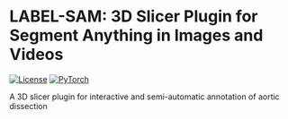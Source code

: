 # LABEL-SAM: 3D Slicer Plugin for Segment Anything in Images and Videos

[![License](https://img.shields.io/badge/License-Apache_2.0-blue.svg)](https://opensource.org/licenses/Apache-2.0) 
<a href="https://pytorch.org/get-started/locally/"><img alt="PyTorch" src="https://img.shields.io/badge/PyTorch-ee4c2c?logo=pytorch&logoColor=white"></a>

A 3D slicer plugin for interactive and semi-automatic annotation of aortic dissection
